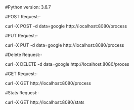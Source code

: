 #Python version:
3.6.7

#POST Request:-

curl -X POST -d data=google http://localhost:8080/process

#PUT Request:-

curl -X PUT -d data=google http://localhost:8080/process

#Delete Request:-

curl -X DELETE -d data=google http://localhost:8080/proces

#GET Request:-

curl -X GET http://localhost:8080/process

#Stats Request:-

curl -X GET http://localhost:8080/stats


